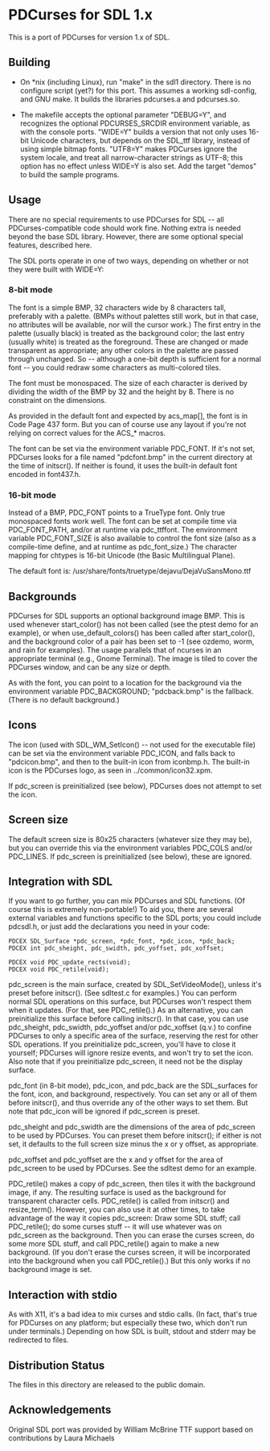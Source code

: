 PDCurses for SDL 1.x
====================

This is a port of PDCurses for version 1.x of SDL.


Building
--------

- On *nix (including Linux), run "make" in the sdl1 directory. There is
  no configure script (yet?) for this port. This assumes a working
  sdl-config, and GNU make. It builds the libraries pdcurses.a and
  pdcurses.so.

- The makefile accepts the optional parameter "DEBUG=Y", and recognizes
  the optional PDCURSES_SRCDIR environment variable, as with the console
  ports. "WIDE=Y" builds a version that not only uses 16-bit Unicode
  characters, but depends on the SDL_ttf library, instead of using
  simple bitmap fonts. "UTF8=Y" makes PDCurses ignore the system locale,
  and treat all narrow-character strings as UTF-8; this option has no
  effect unless WIDE=Y is also set. Add the target "demos" to build the
  sample programs.


Usage
-----

There are no special requirements to use PDCurses for SDL -- all
PDCurses-compatible code should work fine. Nothing extra is needed
beyond the base SDL library. However, there are some optional special
features, described here.

The SDL ports operate in one of two ways, depending on whether or not
they were built with WIDE=Y:


### 8-bit mode

The font is a simple BMP, 32 characters wide by 8 characters tall,
preferably with a palette. (BMPs without palettes still work, but in
that case, no attributes will be available, nor will the cursor work.)
The first entry in the palette (usually black) is treated as the
background color; the last entry (usually white) is treated as the
foreground. These are changed or made transparent as appropriate; any
other colors in the palette are passed through unchanged. So -- although
a one-bit depth is sufficient for a normal font -- you could redraw some
characters as multi-colored tiles.

The font must be monospaced. The size of each character is derived by
dividing the width of the BMP by 32 and the height by 8. There is no
constraint on the dimensions.

As provided in the default font and expected by acs_map[], the font is
in Code Page 437 form. But you can of course use any layout if you're
not relying on correct values for the ACS_* macros.

The font can be set via the environment variable PDC_FONT. If it's not
set, PDCurses looks for a file named "pdcfont.bmp" in the current
directory at the time of initscr(). If neither is found, it uses the
built-in default font encoded in font437.h.


### 16-bit mode

Instead of a BMP, PDC_FONT points to a TrueType font. Only true
monospaced fonts work well. The font can be set at compile time via
PDC_FONT_PATH, and/or at runtime via pdc_ttffont. The environment
variable PDC_FONT_SIZE is also available to control the font size (also
as a compile-time define, and at runtime as pdc_font_size.) The
character mapping for chtypes is 16-bit Unicode (the Basic Multilingual
Plane).

The default font is: /usr/share/fonts/truetype/dejavu/DejaVuSansMono.ttf


Backgrounds
-----------

PDCurses for SDL supports an optional background image BMP. This is used
whenever start_color() has not been called (see the ptest demo for an
example), or when use_default_colors() has been called after
start_color(), and the background color of a pair has been set to -1
(see ozdemo, worm, and rain for examples). The usage parallels that of
ncurses in an appropriate terminal (e.g., Gnome Terminal). The image is
tiled to cover the PDCurses window, and can be any size or depth.

As with the font, you can point to a location for the background via the
environment variable PDC_BACKGROUND; "pdcback.bmp" is the fallback.
(There is no default background.)


Icons
-----

The icon (used with SDL_WM_SetIcon() -- not used for the executable
file) can be set via the environment variable PDC_ICON, and falls back
to "pdcicon.bmp", and then to the built-in icon from iconbmp.h. The
built-in icon is the PDCurses logo, as seen in ../common/icon32.xpm.

If pdc_screen is preinitialized (see below), PDCurses does not attempt
to set the icon.


Screen size
-----------

The default screen size is 80x25 characters (whatever size they may be),
but you can override this via the environment variables PDC_COLS and/or
PDC_LINES. If pdc_screen is preinitialized (see below), these are
ignored.


Integration with SDL
--------------------

If you want to go further, you can mix PDCurses and SDL functions. (Of
course this is extremely non-portable!) To aid you, there are several
external variables and functions specific to the SDL ports; you could
include pdcsdl.h, or just add the declarations you need in your code:

    PDCEX SDL_Surface *pdc_screen, *pdc_font, *pdc_icon, *pdc_back;
    PDCEX int pdc_sheight, pdc_swidth, pdc_yoffset, pdc_xoffset;

    PDCEX void PDC_update_rects(void);
    PDCEX void PDC_retile(void);

pdc_screen is the main surface, created by SDL_SetVideoMode(), unless
it's preset before initscr(). (See sdltest.c for examples.) You can
perform normal SDL operations on this surface, but PDCurses won't
respect them when it updates. (For that, see PDC_retile().) As an
alternative, you can preinitialize this surface before calling
initscr(). In that case, you can use pdc_sheight, pdc_swidth,
pdc_yoffset and/or pdc_xoffset (q.v.) to confine PDCurses to only a
specific area of the surface, reserving the rest for other SDL
operations. If you preinitialize pdc_screen, you'll have to close it
yourself; PDCurses will ignore resize events, and won't try to set the
icon. Also note that if you preinitialize pdc_screen, it need not be the
display surface.

pdc_font (in 8-bit mode), pdc_icon, and pdc_back are the SDL_surfaces
for the font, icon, and background, respectively. You can set any or all
of them before initscr(), and thus override any of the other ways to set
them. But note that pdc_icon will be ignored if pdc_screen is preset.

pdc_sheight and pdc_swidth are the dimensions of the area of pdc_screen
to be used by PDCurses. You can preset them before initscr(); if either
is not set, it defaults to the full screen size minus the x or y offset,
as appropriate.

pdc_xoffset and pdc_yoffset are the x and y offset for the area of
pdc_screen to be used by PDCurses. See the sdltest demo for an example.

PDC_retile() makes a copy of pdc_screen, then tiles it with the
background image, if any. The resulting surface is used as the
background for transparent character cells. PDC_retile() is called from
initscr() and resize_term(). However, you can also use it at other
times, to take advantage of the way it copies pdc_screen: Draw some SDL
stuff; call PDC_retile(); do some curses stuff -- it will use whatever
was on pdc_screen as the background. Then you can erase the curses
screen, do some more SDL stuff, and call PDC_retile() again to make a
new background. (If you don't erase the curses screen, it will be
incorporated into the background when you call PDC_retile().) But this
only works if no background image is set.


Interaction with stdio
----------------------

As with X11, it's a bad idea to mix curses and stdio calls. (In fact,
that's true for PDCurses on any platform; but especially these two,
which don't run under terminals.) Depending on how SDL is built, stdout
and stderr may be redirected to files.


Distribution Status
-------------------

The files in this directory are released to the public domain.


Acknowledgements
----------------

Original SDL port was provided by William McBrine
TTF support based on contributions by Laura Michaels
